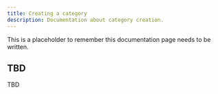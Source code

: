 ```yaml
---
title: Creating a category
description: Documentation about category creation.
---
```


This is a placeholder to remember this documentation page needs to be written.

## TBD

TBD
